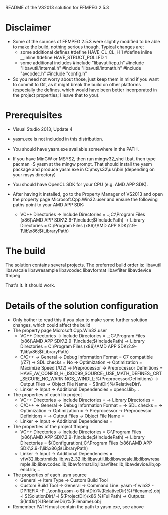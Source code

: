 README of the VS2013 solution for FFMPEG 2.5.3

Disclaimer
==========

- Some of the sources of FFMPEG 2.5.3 were slightly modified to be able to make the build, nothing serious though. Typical changes are:
	- some additional defines
		#define HAVE_CL_CL_H 1
		#define inline __inline
		#define HAVE_STRUCT_POLLFD 1
	- some additional includes
		#include "libavutil/cpu.h"
		#include "libavutil/internal.h"
		#include "libavutil/intmath.h"
		#include "avcodec.h"
		#include "config.h"
- So you need not worry about those, just keep them in mind if you want to commit to Git, as it might break the build on other platforms (especially the defines, which would have been better incorporated in the project properties; I leave that to you).



Prerequisites
=============

- Visual Studio 2013, Update 4

- yasm.exe is not included in this distribution.
- You should have yasm.exe available somewhere in the PATH.
- If you have MinGW or MSYS2, then run mingw32_shell.bat, then type
	pacman -S yasm
at the mingw prompt. That should install the yasm package and produce yasm.exe in C:\msys32\usr\bin (depending on your msys directory)

- You should have OpenCL SDK for your CPU (e.g. AMD APP SDK).
- After having it installed, go to the Property Manager of VS2013 and open the property page Microsoft.Cpp.Win32.user and ensure the following paths point to your AMD APP SDK:
	- VC++ Directories
		-> Include Directories = ..;C:\Program Files (x86)\AMD APP SDK\2.9-1\include;$(IncludePath)
		-> Library Directories = C:\Program Files (x86)\AMD APP SDK\2.9-1\lib\x86;$(LibraryPath)



The build
=========

The solution contains several projects. The preferred build order is:
libavutil
libswscale
libswresample
libavcodec
libavformat
libavfilter
libavdevice
ffmpeg

That's it. It should work.



Details of the solution configuration
=====================================

- Only bother to read this if you plan to make some further solution changes, which could affect the build
- The property page Microsoft.Cpp.Win32.user
	- VC++ Directories
		-> Include Directories = ..;C:\Program Files (x86)\AMD APP SDK\2.9-1\include;$(IncludePath)
		-> Library Directories = C:\Program Files (x86)\AMD APP SDK\2.9-1\lib\x86;$(LibraryPath)
	- C/C++
		-> General
			-> Debug Information Format = C7 compatible (/Z7)
			-> SDL checks = No
		-> Optimization
			-> Optimization = Maximize Speed (/O2)
		-> Preprocessor -> Preprocessor Definitions = HAVE_AV_CONFIG_H;_ISOC99_SOURCE;_USE_MATH_DEFINES;_CRT_SECURE_NO_WARNINGS;_WINDLL;%(PreprocessorDefinitions)
		-> Output Files -> Object File Name = $(IntDir)%(RelativeDir)\
	- Linker
		-> Input -> Additional Dependencies = opencl.lib;...
- The properties of each lib project
	- VC++ Directories
		-> Include Directories = <inherit>
		-> Library Directories = <inherit>
	- C/C++
		-> General
			-> Debug Information Format = <inherit>
			-> SDL checks = <inherit>
		-> Optimization
			-> Optimization = <inherit>
		-> Preprocessor -> Preprocessor Definitions = <inherit>
		-> Output Files -> Object File Name = <inherit>
	- Linker
		-> Input -> Additional Dependencies = <inherit>
- The properties of the project ffmpeg
	- VC++ Directories
		-> Include Directories = C:\Program Files (x86)\AMD APP SDK\2.9-1\include;$(IncludePath)
		-> Library Directories = $(Configuration);C:\Program Files (x86)\AMD APP SDK\2.9-1\lib\x86;$(LibraryPath)
	- Linker
		-> Input -> Additional Dependencies = vfw32.lib;strmiids.lib;ws2_32.lib;libavutil.lib;libswscale.lib;libswresample.lib;libavcodec.lib;libavformat.lib;libavfilter.lib;libavdevice.lib;opencl.lib;...
- The properties of each .asm source
	- General -> Item Type -> Custom Build Tool
	- Custom Build Tool -> General
		-> Command Line:
			yasm -f win32 -DPREFIX -P ..\config.asm -o $(IntDir)%(RelativeDir)\%(Filename).obj -i $(SolutionDir)/ -i $(ProjectDir)/x86 %(FullPath)
		-> Outputs:
			$(IntDir)%(RelativeDir)\%(Filename).obj
- Remember PATH must contain the path to yasm.exe, see above
